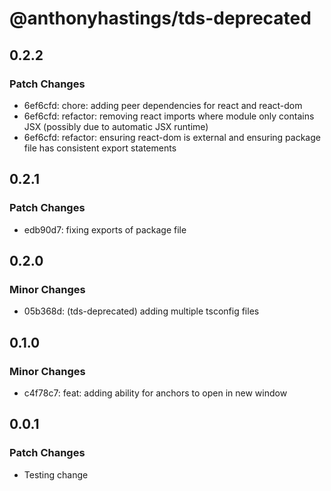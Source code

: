 # @anthonyhastings/tds-deprecated

## 0.2.2

### Patch Changes

- 6ef6cfd: chore: adding peer dependencies for react and react-dom
- 6ef6cfd: refactor: removing react imports where module only contains JSX (possibly due to automatic JSX runtime)
- 6ef6cfd: refactor: ensuring react-dom is external and ensuring package file has consistent export statements

## 0.2.1

### Patch Changes

- edb90d7: fixing exports of package file

## 0.2.0

### Minor Changes

- 05b368d: (tds-deprecated) adding multiple tsconfig files

## 0.1.0

### Minor Changes

- c4f78c7: feat: adding ability for anchors to open in new window

## 0.0.1

### Patch Changes

- Testing change
